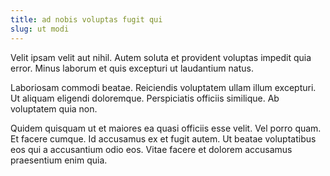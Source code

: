 ```yaml
---
title: ad nobis voluptas fugit qui
slug: ut modi
---
```


Velit ipsam velit aut nihil. Autem soluta et provident voluptas impedit quia error. Minus laborum et quis excepturi ut laudantium natus.

Laboriosam commodi beatae. Reiciendis voluptatem ullam illum excepturi. Ut aliquam eligendi doloremque. Perspiciatis officiis similique. Ab voluptatem quia non.

Quidem quisquam ut et maiores ea quasi officiis esse velit. Vel porro quam. Et facere cumque. Id accusamus ex et fugit autem. Ut beatae voluptatibus eos qui a accusantium odio eos. Vitae facere et dolorem accusamus praesentium enim quia.
